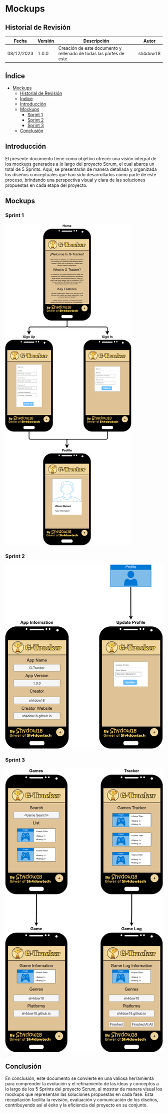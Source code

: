 # Mockups

## Historial de Revisión

| Fecha | Versión | Descripción | Autor |
| ----- | ------- | ----------- | ----- |
| 08/12/2023 | 1.0.0 | Creación de este documento y rellenado de todas las partes de este | sh4dow18 |

## Índice

- [Mockups](#mockups)
  - [Historial de Revisión](#historial-de-revisión)
  - [Índice](#índice)
  - [Introducción](#introducción)
  - [Mockups](#mockups-1)
    - [Sprint 1](#sprint-1)
    - [Sprint 2](#sprint-2)
    - [Sprint 3](#sprint-3)
  - [Conclusión](#conclusión)

## Introducción

El presente documento tiene como objetivo ofrecer una visión integral de los mockups generados a lo largo del proyecto
Scrum, el cual abarca un total de 5 Sprints. Aquí, se presentarán de manera detallada y organizada los diseños
conceptuales que han sido desarrollados como parte de este proceso, brindando una perspectiva visual y clara de las 
soluciones propuestas en cada etapa del proyecto.

## Mockups

### Sprint 1

![G-Tracker-Mockups-Sprint-1](/Images/G-Tracker-Mockups-Sprint-1.png)

### Sprint 2

![G-Tracker-Mockups-Sprint-2](/Images/G-Tracker-Mockups-Sprint-2.png)

### Sprint 3

![G-Tracker-Mockups-Sprint-3](/Images/G-Tracker-Mockups-Sprint-3.png)

## Conclusión

En conclusión, este documento se convierte en una valiosa herramienta para comprender la evolución y el refinamiento
de las ideas y conceptos a lo largo de los 5 Sprints del proyecto Scrum, al mostrar de manera visual los mockups que
representan las soluciones propuestas en cada fase. Esta recopilación facilita la revisión, evaluación y comunicación
de los diseños, contribuyendo así al éxito y la eficiencia del proyecto en su conjunto.